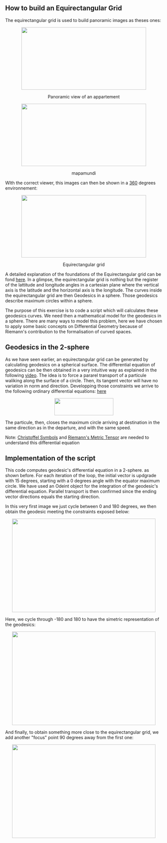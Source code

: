 ## How to build an Equirectangular Grid

The equirectangular grid is used to build panoramic images as theses ones:
<p align="center">
  <img width="400" height="200"  src="https://github.com/javierdejuan/stuff/blob/master/differential_geometry/cocina.jpg">
</p>
<p align="center">
Panoramic view of an appartement
</p>

<p align="center">
  <img width="400" height="200" src="https://github.com/javierdejuan/stuff/blob/master/differential_geometry/mapamundi.jpg">
</p>
<p align="center">
mapamundi
</p>



WIth the correct viewer, this images can then be shown in a [360](https://veer.tv/photos/improved-street-jazz-concert-180510) degrees environnement:

<p align="center">
  <img width="400" height="200" src="https://github.com/javierdejuan/stuff/blob/master/differential_geometry/grid%20web.png">
</p>
<p align="center">
Equirectangular grid
</p>

A detailed explanation of the foundations of the Equirectangular grid can be fond [here](https://artbellinsky.com/curved-drawing-lessons-2-the-spherical-geometry/). In a glimpse, the equirectangular grid is nothing but the register of the lattitude and longitude angles in a cartesian plane where the vertical axis is the latitude and the horizontal axis is the longitude. The curves inside the equirectangular grid are then Geodesics in a sphere. Those geodesics describe maximum circles within a sphere. 

The purpose of this exercise is to code a script which will calculates these geodesics curves. We need then a mathematical model for the geodesics in a sphere. There are many ways to model this problem, here we have chosen to apply some basic concepts on Differential Geometry because of Riemann's contribution to the formalisation of curved spaces. 


## Geodesics in the 2-sphere

As we have seen earlier, an equirectangular grid can be generated by calculating geodesics on a spherical surface.
The differential equation of geodesics can be then obtained in a very intuitive way as explained in the following [video](https://www.youtube.com/watch?v=IiF31jS_HuI&t=13s). The idea is to force a pararel transport of a particule waliking along the surface of a circle. Then, its tangent vector will have no variation in norm and direction. Developping those constraints we arrive to the following ordinary differential equations:
[here](www.elmundo.es)
<p align="center">
  <img width="189" height="55" src="https://github.com/javierdejuan/stuff/blob/master/differential_geometry/ecuacion%20diferencial%20geodesicas.png">
</p>
The particule, then, closes the maximum circle arriving at destination in the same direction as in the departure, and with the same speed.

Note: [Christoffel Symbols](https://www.youtube.com/watch?v=dLzoQr6WZT4) and [Riemann's Metric Tensor](http://mathworld.wolfram.com/MetricTensor.html) are needed to understand this differential equation

## Implementation of the script

This code computes geodesic's differential equation in a 2-sphere. as shown before. For each iteration of the loop, the initial vector is updgrade with 15 degrees, starting with a 0 degrees angle with the equator maximum circle.
We have used an Odeint object for the integration of the geodesic's differential equation.
Parallel transport is then confirmed since the ending vector directions equals the starting direction.

In this very first image we just cycle between 0 and 180 degrees, we then obtain the geodesic meeting the constraints exposed below:
<p align="center">
  <img width="460" height="300" src="https://github.com/javierdejuan/stuff/blob/master/differential_geometry/Equirectangular.png">
</p>


Here, we cycle through -180 and 180 to have the simetric representation of the geodesics:
<p align="center">
  <img width="460" height="300" src="https://github.com/javierdejuan/stuff/blob/master/differential_geometry/equirectangular%20un%20solo%20foco.png">
</p>


And finally, to obtain something more close to the equirectangular grid, we add another "focus" point 90 degrees away from the first one:
<p align="center">
  <img width="460" height="300" src="https://github.com/javierdejuan/stuff/blob/master/differential_geometry/equirectangular%20dos%20focos.png">
</p>
